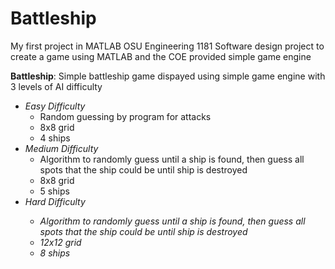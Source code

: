 # Battleship
My first project in MATLAB
OSU Engineering 1181 Software design project to create a game using MATLAB and the COE provided simple game engine <br />

**Battleship**: Simple battleship game dispayed using simple game engine with 3 levels of AI difficulty <br />
 <ul> 
  <li><i>Easy Difficulty</i>
    <ul>
      <li>Random guessing by program for attacks</li>
      <li>8x8 grid</li>
      <li>4 ships</li>
    </ul>
  </li>
  <li><i>Medium Difficulty</i>
    <ul>
      <li>Algorithm to randomly guess until a ship is found, then guess all spots that the ship could be until ship is destroyed</li>
      <li>8x8 grid</li>
      <li>5 ships</li>
    </ul>
  </li>
  <li><i>Hard Difficulty</li>
    <ul>
      <li>Algorithm to randomly guess until a ship is found, then guess all spots that the ship could be until ship is destroyed</li>
      <li>12x12 grid</li>
      <li>8 ships</li>
    </ul>
  </li>
 </ul>
